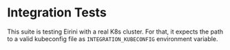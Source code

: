 # Integration Tests

This suite is testing Eirini with a real K8s cluster. For that, it expects the path to a valid kubeconfig file as `INTEGRATION_KUBECONFIG` environment variable.